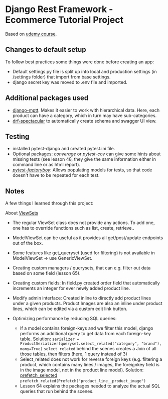 # Django Rest Framework - Ecommerce Tutorial Project

Based on [udemy course](https://www.udemy.com/course/django-drf-project-ecommerce).

## Changes to default setup

To follow best practices some things were done before creating an app:

- Default settings.py file is split up into local and production settings (in /settings folder) that import from base settings.
- django secret key was moved to .env file and imported.

## Additional packages used

- [django-mptt](https://django-mptt.readthedocs.io/en/latest/index.html). Makes it easier to work with hierarchical data. Here, each product can have a category, which in turn may have sub-categories.
- [drf-spectacular](https://pypi.org/project/drf-spectacular/) to automatically create schema and swagger UI view.

## Testing

- installed pytest-django and created pytest.ini file.
- Optional packages: _converage_ or _pytest-cov_ can give some hints about missing tests (see lesson 48, they give the same information either in command line or as html report).
- [_pytest-factoryboy_](https://pypi.org/project/pytest-factoryboy/): Allows populating models for tests, so that code doesn't have to be repeated for each test.


## Notes

A few things I learned through this project:

About [ViewSets](https://www.django-rest-framework.org/api-guide/viewsets/#viewset)
- The regular ViewSet class does not provide any actions. To add one, one has to override functions such as list, create, retrieve..
- ModelViewSet can be useful as it provides all get/post/update endpoints out of the box.
- Some features like get_queryset (used for filtering) is not available in ModelViewSet -> use GenericViewSet.

- Creating custom managers / querysets, that can e.g. filter out data based on some field (lesson 65).

- Creating custom fields: In field.py created order field that automatically increments an integer for ever newly added product line.

- Modify admin interface: Created inline to directly add product lines under a given products. Product Images are also an inline under product lines, which can be edited via a custom edit link button.

- Optimizing performance by reducing SQL queries: 
  - If a model contains foreign-keys and we filter this model, django performs an additional query to get data from each foreign-key table. Solution: `serializer = ProductSerializer(queryset.select_related("category", "brand"), many=True)` `select_related` behind the scenes creates a Join of all those tables, then filters (here, 1 query instead of 3)
  - Select_related does not work for reverse foreign keys (e.g. filtering a product, which contains many lines / images, the foreignkey field is in the image model, not in the product line model). Solution: [prefetch_selected](https://docs.djangoproject.com/en/4.1/ref/models/querysets/) `prefetch_related(Prefetch("product_line__product_image")`
  - Lesson 64 explains the packages needed to analyze the actual SQL queries that run behind the scenes.
